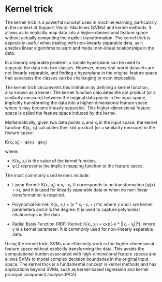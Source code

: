 # Kernel trick

The kernel trick is a powerful concept used in machine learning, particularly in the context of Support Vector Machines (SVMs) and kernel methods. It allows us to implicitly map data into a higher-dimensional feature space without actually computing the explicit transformation. The kernel trick is especially useful when dealing with non-linearly separable data, as it enables linear algorithms to learn and model non-linear relationships in the data.

In a linearly separable problem, a simple hyperplane can be used to separate the data into two classes. However, many real-world datasets are not linearly separable, and finding a hyperplane in the original feature space that separates the classes can be challenging or even impossible.

The kernel trick circumvents this limitation by defining a kernel function, also known as a kernel. The kernel function calculates the dot product (or a similarity measure) between the original data points in the input space, implicitly transforming the data into a higher-dimensional feature space where it may become linearly separable. This higher-dimensional feature space is called the feature space induced by the kernel.

Mathematically, given two data points xᵢ and xⱼ in the input space, the kernel function K(xᵢ, xⱼ) calculates their dot product (or a similarity measure) in the feature space:

K(xᵢ, xⱼ) = φ(xᵢ) · φ(xⱼ)

where:

* K(xᵢ, xⱼ) is the value of the kernel function.
* φ(.) represents the implicit mapping function to the feature space.

The most commonly used kernels include:

* Linear Kernel: K(xᵢ, xⱼ) = xᵢ · xⱼ. It corresponds to no transformation (φ(x) = x), and it is used for linearly separable data or when no non-linear transformation is required.

* Polynomial Kernel: K(xᵢ, xⱼ) = (γ * xᵢ · xⱼ + r)^d, where γ and r are kernel parameters and d is the degree. It is used to capture polynomial relationships in the data.

* Radial Basis Function (RBF) Kernel: K(xᵢ, xⱼ) = exp(-γ * ||xᵢ - xⱼ||²), where γ is a kernel parameter. It is commonly used for non-linearly separable data.

Using the kernel trick, SVMs can efficiently work in the higher-dimensional feature space without explicitly transforming the data. This avoids the computational burden associated with high-dimensional feature spaces and allows SVMs to model complex decision boundaries in the original input space. The kernel trick is a fundamental concept in kernel methods and has applications beyond SVMs, such as kernel-based regression and kernel principal component analysis (PCA).